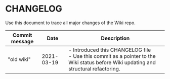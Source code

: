 # CHANGELOG

Use this document to trace all major changes of the Wiki repo.

| Commit message | Date | Description |
|-|-|-|
|"old wiki"| 2021-03-19 | - Introduced this CHANGELOG file <br> - Use this commit as a pointer to the Wiki status before Wiki updating and structural refactoring. |